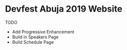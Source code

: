 # Devfest Abuja 2019 Website

TODO
- Add Progressive Enhancement
- Build in Speakers Page
- Build Schedule Page
